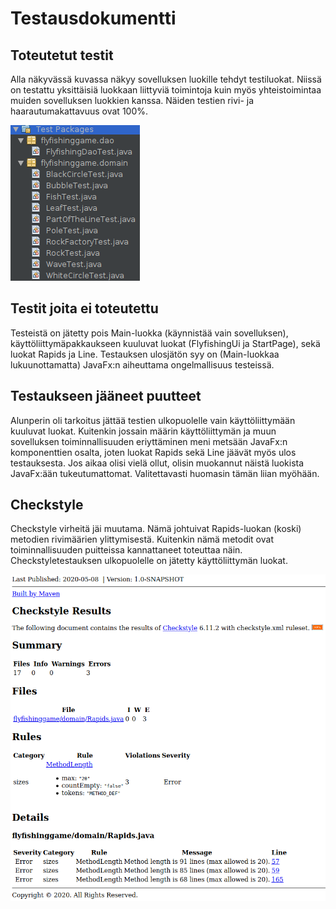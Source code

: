 # Testausdokumentti

## Toteutetut testit

Alla näkyvässä kuvassa näkyy sovelluksen luokille tehdyt testiluokat. Niissä on testattu yksittäisiä luokkaan liittyviä toimintoja kuin myös yhteistoimintaa muiden sovelluksen luokkien kanssa. Näiden testien rivi- ja haarautumakattavuus ovat 100%.

![testiluokat](https://github.com/matiastamsi/ot-harjoitustyo/blob/master/dokumentaatio/kuvat/testiluokat.png)

## Testit joita ei toteutettu

Testeistä on jätetty pois Main-luokka (käynnistää vain sovelluksen), käyttöliittymäpakkaukseen kuuluvat luokat (FlyfishingUi ja StartPage), sekä luokat Rapids ja Line. Testauksen ulosjätön syy on (Main-luokkaa lukuunottamatta) JavaFx:n aiheuttama ongelmallisuus testeissä.

## Testaukseen jääneet puutteet

Alunperin oli tarkoitus jättää testien ulkopuolelle vain käyttöliittymään kuuluvat luokat. Kuitenkin jossain määrin käyttöliittymän ja muun sovelluksen toiminnallisuuden eriyttäminen meni metsään JavaFx:n komponenttien osalta, joten luokat Rapids sekä Line jäävät myös ulos testauksesta. Jos aikaa olisi vielä ollut, olisin muokannut näistä luokista JavaFx:ään tukeutumattomat. Valitettavasti huomasin tämän liian myöhään.

## Checkstyle

Checkstyle virheitä jäi muutama. Nämä johtuivat Rapids-luokan (koski) metodien rivimäärien ylittymisestä. Kuitenkin nämä metodit ovat toiminnallisuuden puitteissa kannattaneet toteuttaa näin. Checkstyletestauksen ulkopuolelle on jätetty käyttöliittymän luokat.

![checkstyle](https://github.com/matiastamsi/ot-harjoitustyo/blob/master/dokumentaatio/kuvat/checkstyle.png)
